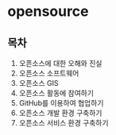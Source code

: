 # opensource

## 목차
1. 오픈소스에 대한 오해와 진실
2. 오픈소스 소프트웨어
3. 오픈소스 GIS
4. 오픈소스 활동에 참여하기
5. GitHub를 이용하여 협업하기
6. 오픈소스 개발 환경 구축하기
7. 오픈소스 서비스 환경 구축하기